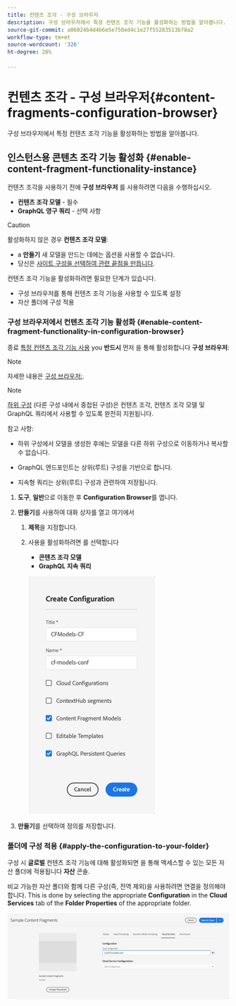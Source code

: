 ```yaml
---
title: 컨텐츠 조각 - 구성 브라우저
description: 구성 브라우저에서 특정 컨텐츠 조각 기능을 활성화하는 방법을 알아봅니다.
source-git-commit: a06024b4d4b6e5e750ed4c1e27f55283513b78a2
workflow-type: tm+mt
source-wordcount: '326'
ht-degree: 26%

---
```


# 컨텐츠 조각 - 구성 브라우저{#content-fragments-configuration-browser}

구성 브라우저에서 특정 컨텐츠 조각 기능을 활성화하는 방법을 알아봅니다.

## 인스턴스용 콘텐츠 조각 기능 활성화 {#enable-content-fragment-functionality-instance}

컨텐츠 조각을 사용하기 전에 **구성 브라우저** 를 사용하려면 다음을 수행하십시오.

* **컨텐츠 조각 모델** - 필수
* **GraphQL 영구 쿼리** - 선택 사항

>[!CAUTION]
>
>활성화하지 않은 경우 **컨텐츠 조각 모델**:
>
>* a **만들기** 새 모델을 만드는 데에는 옵션을 사용할 수 없습니다.
>* 당신은 [사이트 구성을 선택하여 관련 끝점을 만듭니다](/help/headless/graphql-api/graphql-endpoint.md).


컨텐츠 조각 기능을 활성화하려면 필요한 단계가 있습니다.

* 구성 브라우저를 통해 컨텐츠 조각 기능을 사용할 수 있도록 설정
* 자산 폴더에 구성 적용

### 구성 브라우저에서 컨텐츠 조각 기능 활성화 {#enable-content-fragment-functionality-in-configuration-browser}

종료 [특정 컨텐츠 조각 기능 사용](#creating-a-content-fragment-model) you **반드시** 먼저 을 통해 활성화합니다 **구성 브라우저**:

>[!NOTE]
>
>자세한 내용은 [구성 브라우저:](/help/implementing/developing/introduction/configurations.md#using-configuration-browser).

>[!NOTE]
>
>[하위 구성](/help/implementing/developing/introduction/configurations.md#configuration-resolution) (다른 구성 내에서 중첩된 구성)은 컨텐츠 조각, 컨텐츠 조각 모델 및 GraphQL 쿼리에서 사용할 수 있도록 완전히 지원됩니다.
>
>참고 사항:
>
>
>* 하위 구성에서 모델을 생성한 후에는 모델을 다른 하위 구성으로 이동하거나 복사할 수 없습니다.
>
>* GraphQL 엔드포인트는 상위(루트) 구성을 기반으로 합니다.
>
>* 지속형 쿼리는 상위(루트) 구성과 관련하여 저장됩니다.



1. **도구**, **일반**&#x200B;으로 이동한 후 **Configuration Browser**&#x200B;를 엽니다.

1. **만들기**&#x200B;를 사용하여 대화 상자를 열고 여기에서

   1. **제목**&#x200B;을 지정합니다.
   1. 사용을 활성화하려면 를 선택합니다
      * **콘텐츠 조각 모델**
      * **GraphQL 지속 쿼리**

      ![구성 정의](assets/cfm-conf-01.png)


1. **만들기**&#x200B;를 선택하여 정의를 저장합니다.

<!-- 1. Select the location appropriate to your website. -->

### 폴더에 구성 적용 {#apply-the-configuration-to-your-folder}

구성 시 **글로벌** 컨텐츠 조각 기능에 대해 활성화되면 을 통해 액세스할 수 있는 모든 자산 폴더에 적용됩니다 **자산** 콘솔.

비교 가능한 자산 폴더와 함께 다른 구성(즉, 전역 제외)을 사용하려면 연결을 정의해야 합니다. This is done by selecting the appropriate **Configuration** in the **Cloud Services** tab of the **Folder Properties** of the appropriate folder.

![구성 적용](assets/cfm-conf-02.png)
